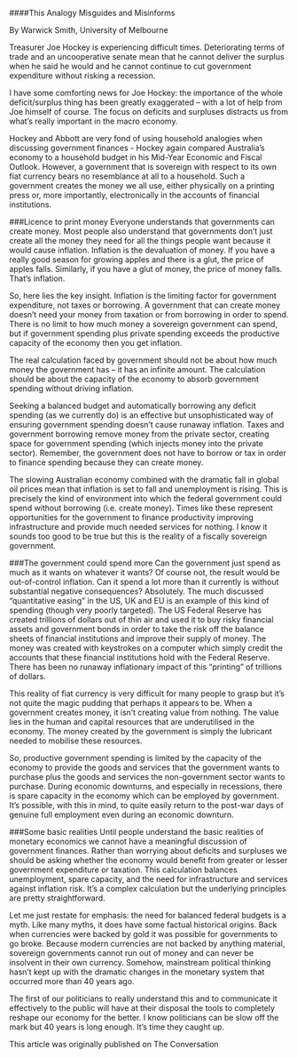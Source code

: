 
####This Analogy Misguides and Misinforms

By Warwick Smith, University of Melbourne


Treasurer Joe Hockey is experiencing difficult times. Deteriorating terms of trade and an uncooperative senate mean that he cannot deliver the surplus when he said he would and he cannot continue to cut government expenditure without risking a recession.

I have some comforting news for Joe Hockey: the importance of the whole deficit/surplus thing has been greatly exaggerated – with a lot of help from Joe himself of course. The focus on deficits and surpluses distracts us from what’s really important in the macro economy.

Hockey and Abbott are very fond of using household analogies when discussing government finances - Hockey again compared Australia’s economy to a household budget in his Mid-Year Economic and Fiscal Outlook. However, a government that is sovereign with respect to its own fiat currency bears no resemblance at all to a household. Such a government creates the money we all use, either physically on a printing press or, more importantly, electronically in the accounts of financial institutions.

###Licence to print money
Everyone understands that governments can create money. Most people also understand that governments don’t just create all the money they need for all the things people want because it would cause inflation. Inflation is the devaluation of money. If you have a really good season for growing apples and there is a glut, the price of apples falls. Similarly, if you have a glut of money, the price of money falls. That’s inflation.

So, here lies the key insight. Inflation is the limiting factor for government expenditure, not taxes or borrowing. A government that can create money doesn’t need your money from taxation or from borrowing in order to spend. There is no limit to how much money a sovereign government can spend, but if government spending plus private spending exceeds the productive capacity of the economy then you get inflation.

The real calculation faced by government should not be about how much money the government has – it has an infinite amount. The calculation should be about the capacity of the economy to absorb government spending without driving inflation.

Seeking a balanced budget and automatically borrowing any deficit spending (as we currently do) is an effective but unsophisticated way of ensuring government spending doesn’t cause runaway inflation. Taxes and government borrowing remove money from the private sector, creating space for government spending (which injects money into the private sector). Remember, the government does not have to borrow or tax in order to finance spending because they can create money.

The slowing Australian economy combined with the dramatic fall in global oil prices mean that inflation is set to fall and unemployment is rising. This is precisely the kind of environment into which the federal government could spend without borrowing (i.e. create money). Times like these represent opportunities for the government to finance productivity improving infrastructure and provide much needed services for nothing. I know it sounds too good to be true but this is the reality of a fiscally sovereign government.

###The government could spend more
Can the government just spend as much as it wants on whatever it wants? Of course not, the result would be out-of-control inflation. Can it spend a lot more than it currently is without substantial negative consequences? Absolutely.
The much discussed “quantitative easing” in the US, UK and EU is an example of this kind of spending (though very poorly targeted). The US Federal Reserve has created trillions of dollars out of thin air and used it to buy risky financial assets and government bonds in order to take the risk off the balance sheets of financial institutions and improve their supply of money. The money was created with keystrokes on a computer which simply credit the accounts that these financial institutions hold with the Federal Reserve. There has been no runaway inflationary impact of this “printing” of trillions of dollars.

This reality of fiat currency is very difficult for many people to grasp but it’s not quite the magic pudding that perhaps it appears to be. When a government creates money, it isn’t creating value from nothing. The value lies in the human and capital resources that are underutilised in the economy. The money created by the government is simply the lubricant needed to mobilise these resources.

So, productive government spending is limited by the capacity of the economy to provide the goods and services that the government wants to purchase plus the goods and services the non-government sector wants to purchase. During economic downturns, and especially in recessions, there is spare capacity in the economy which can be employed by government. It’s possible, with this in mind, to quite easily return to the post-war days of genuine full employment even during an economic downturn.

###Some basic realities
Until people understand the basic realities of monetary economics we cannot have a meaningful discussion of government finances. Rather than worrying about deficits and surpluses we should be asking whether the economy would benefit from greater or lesser government expenditure or taxation. This calculation balances unemployment, spare capacity, and the need for infrastructure and services against inflation risk. It’s a complex calculation but the underlying principles are pretty straightforward.


Let me just restate for emphasis: the need for balanced federal budgets is a myth. Like many myths, it does have some factual historical origins. Back when currencies were backed by gold it was possible for governments to go broke. Because modern currencies are not backed by anything material, sovereign governments cannot run out of money and can never be insolvent in their own currency. Somehow, mainstream political thinking hasn’t kept up with the dramatic changes in the monetary system that occurred more than 40 years ago.


The first of our politicians to really understand this and to communicate it effectively to the public will have at their disposal the tools to completely reshape our economy for the better. I know politicians can be slow off the mark but 40 years is long enough. It’s time they caught up.


This article was originally published on The Conversation